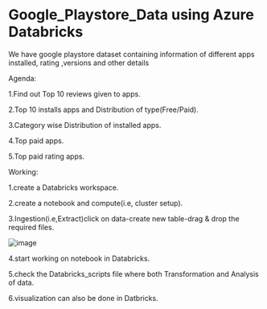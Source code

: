 # Google_Playstore_Data using Azure Databricks
We have google playstore dataset containing information of different apps installed, rating ,versions and other details 


Agenda:

1.Find out Top 10 reviews given to apps.

2.Top 10 installs apps and Distribution of type(Free/Paid).

3.Category wise Distribution of installed apps.

4.Top paid apps.

5.Top paid rating apps.



Working:

1.create a Databricks workspace.

2.create a notebook and compute(i.e, cluster setup).

3.Ingestion(i.e,Extract)click on data-create new table-drag & drop the required files.

![image](https://github.com/user-attachments/assets/eb58df9d-cfa6-43bc-8327-8dc2ad50e937)

4.start working on notebook in Databricks.

5.check the Databricks_scripts file where both Transformation and Analysis of data.

6.visualization can also be done in Datbricks.


